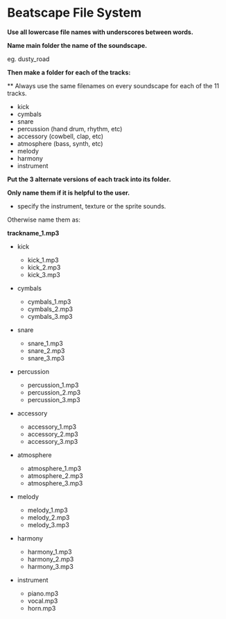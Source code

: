 # Beatscape File System

**Use all lowercase file names with underscores between words.**

**Name main folder the name of the soundscape.**

eg. dusty_road

**Then make a folder for each of the tracks:**

**  Always use the same filenames on every soundscape for each of the 11 tracks. 

- kick
- cymbals
- snare 
- percussion (hand drum, rhythm, etc)
- accessory (cowbell, clap, etc)
- atmosphere (bass, synth, etc)
- melody 
- harmony
- instrument

**Put the 3 alternate versions of each track into its folder.**

**Only name them if it is helpful to the user.** 

- specify the instrument, texture or the sprite sounds.

Otherwise name them as:

**trackname_1.mp3**

- kick
    - kick_1.mp3
    - kick_2.mp3
    - kick_3.mp3

- cymbals
    - cymbals_1.mp3
    - cymbals_2.mp3
    - cymbals_3.mp3

- snare
    - snare_1.mp3
    - snare_2.mp3
    - snare_3.mp3

- percussion
    - percussion_1.mp3
    - percussion_2.mp3
    - percussion_3.mp3

- accessory
    - accessory_1.mp3
    - accessory_2.mp3
    - accessory_3.mp3

- atmosphere
    - atmosphere_1.mp3
    - atmosphere_2.mp3
    - atmosphere_3.mp3

- melody
    - melody_1.mp3
    - melody_2.mp3
    - melody_3.mp3

- harmony
    - harmony_1.mp3
    - harmony_2.mp3
    - harmony_3.mp3

- instrument
    - piano.mp3
    - vocal.mp3
    - horn.mp3